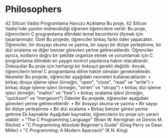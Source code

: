 # Philosophers

42 Silicon Vadisi Programlama Havuzu
Açıklama
Bu proje, 42 Silicon Vadisi'nde yazılım mühendisliği öğrenen öğrencilere verilir. Bu proje, öğrencilerin C programlama dilindeki temel becerilerini ölçmek için tasarlanmıştır.
Özet
Bu projede, öğrenciler birkaç farklı ödev yapacaktır. Öğrenciler, bir dosyayı okuma ve yazma, bir sayıyı bir diziye yerleştirme, bir dizi sıralama ve diğer benzer görevleri yerine getireceklerdir. Öğrenciler ayrıca, kodlarını doğru bir şekilde organize etmek ve yorumlamak için C programlama dilindeki en yaygın kontrol yapılarına hakim olacaklardır.
Önkoşullar
Bu proje için herhangi bir önkoşul gerekli değildir. Ancak, öğrencilerin temel C programlama diline hakim olmaları gerekmektedir.
Nesneler
Bu projede, öğrenciler aşağıdaki nesneleri kullanacaklardır:
	•	birkaç dosya işleme işlevi (örneğin, "open", "close", "read" ve "write")
	•	birkaç dizge işleme işlevi (örneğin, "strlen" ve "strcpy")
	•	birkaç dizi işleme işlevi (örneğin, "malloc" ve "free")
	•	birkaç sıralama işlevi (örneğin, "quicksort" ve "mergesort")
Ödevler
Bu projede, öğrenciler aşağıdaki görevleri yerine getireceklerdir:
	•	Bir dosyayı okuma ve yazma
	•	Bir sayıyı bir diziye yerleştirme
	•	Bir dizi sıralama
	•	Birkaç benzer görevi yerine getirme
Ek kaynaklar
Aşağıdaki kaynaklar, öğrencilerin bu proje için yararlı olabilir:
	•	"The C Programming Language" (Brian W. Kernighan ve Dennis M. Ritchie)
	•	"C Programming Absolute Beginner's Guide" (Greg Perry ve Dean Miller)
	•	"C Programming: A Modern Approach" (K.N. King)

